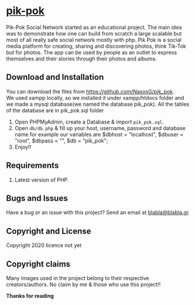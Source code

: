 # [pik-pok](https://pik-pok.gr)

Pik-Pok Social Network started as an educational project. The main idea was to demonstrate how one can build from scratch a large scalable but most of all really safe social network mostly with php. Pik Pok is a social media platform for creating, sharing and discovering photos, think Tik-Tok but for photos. The app can be used by people as an outlet to express themselves and their stories through their photos and albums.

## Download and Installation

You can download the files from https://github.com/NasosG/pik_pok. 
<br>We used xampp locally, so we installed it under xampp/htdocs folder and we made a mysql database(we named the database pik_pok).
All the tables of the database are in pik_pok.sql folder

1. Open PHPMyAdmin, create a Database & import `pik_pok.sql`. 
2. Open `db/db.php` & fill up your host, username, password and database name 
for example our variables are $dbhost = "localhost", $dbuser = "root", $dbpass = "", $db = "pik_pok";
3. Enjoy!!

## Requirements

1. Latest version of PHP.

## Bugs and Issues

Have a bug or an issue with this project? Send an email at blabla@blabla.gr


## Copyright and License

Copyright 2020 licence not yet


## Copyright claims
Many images used in the project belong to their respective creators/authors. No claim by me & those who use this project!!

**Thanks for reading**




